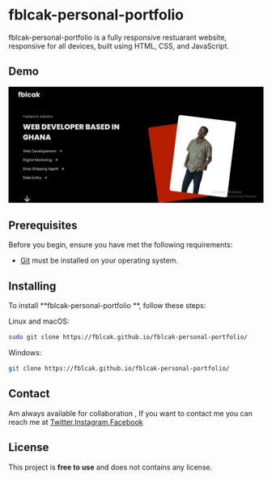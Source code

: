 # fblcak-personal-portfolio

fblcak-personal-portfolio
  is a fully responsive restuarant website, responsive for all devices, built using HTML, CSS, and JavaScript.

## Demo

![fblcak-personal-portfolio](./reADme-images/pimage.JPG)


## Prerequisites

Before you begin, ensure you have met the following requirements:

* [Git](https://git-scm.com/downloads "Download Git") must be installed on your operating system.

## Installing

To install **fblcak-personal-portfolio
**, follow these steps:

Linux and macOS:

```bash
sudo git clone https://fblcak.github.io/fblcak-personal-portfolio/
```

Windows:

```bash
git clone https://fblcak.github.io/fblcak-personal-portfolio/
```

## Contact

Am always available for collaboration , If you want to contact me you can reach me at [Twitter](https://www.twitter.com/Freddyblcak),[Instagram](https://www.instagram.com/freddyalabaster),[Facebook](https://www.facebook.com/FrederickKojoAdzoho)

## License

This project is **free to use** and does not contains any license.
